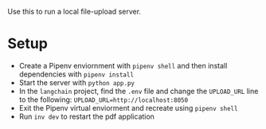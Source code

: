 Use this to run a local file-upload server.

# Setup

- Create a Pipenv enviornment with `pipenv shell` and then install dependencies with `pipenv install`
- Start the server with `python app.py`
- In the `langchain` project, find the `.env` file and change the `UPLOAD_URL` line to the following: `UPLOAD_URL=http://localhost:8050`
- Exit the Pipenv virtual enviorment and recreate using `pipenv shell`
- Run `inv dev` to restart the pdf application
